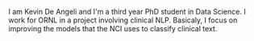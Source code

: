 I am Kevin De Angeli and I'm a third year PhD student in Data Science. I work for ORNL in a project involving clinical NLP. Basicaly, I focus on improving the models that the NCI uses
to classify clinical text. 

